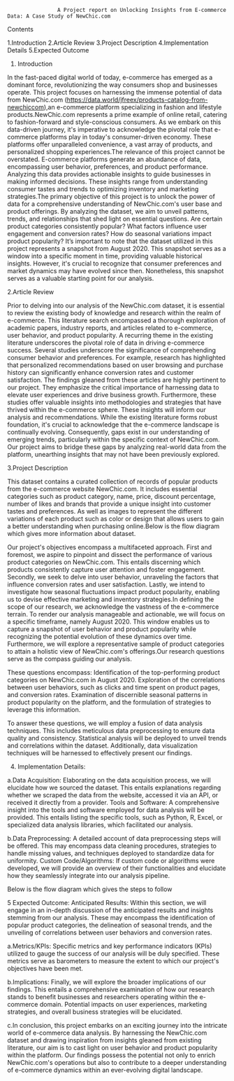                     A Project report on Unlocking Insights from E-commerce Data: A Case Study of NewChic.com

Contents

1.Introduction
2.Article Review 
3.Project Description 
4.Implementation Details 
5.Expected Outcome


1. Introduction

In the fast-paced digital world of today, e-commerce has emerged as a dominant force, revolutionizing the way consumers shop and businesses operate. This project focuses on harnessing the immense potential of data from NewChic.com (https://data.world/jfreex/products-catalog-from-newchiccom),an e-commerce platform specializing in fashion and lifestyle products.NewChic.com represents a prime example of online retail, catering to fashion-forward and style-conscious consumers. As we embark on this data-driven journey, it's imperative to acknowledge the pivotal role that e-commerce platforms play in today's consumer-driven economy. These platforms offer unparalleled convenience, a vast array of products, and personalized shopping experiences.The relevance of this project cannot be overstated. E-commerce platforms generate an abundance of data, encompassing user behavior, preferences, and product performance. Analyzing this data provides actionable insights to guide businesses in making informed decisions. These insights range from understanding consumer tastes and trends to optimizing inventory and marketing strategies.The primary objective of this project is to unlock the power of data for a comprehensive understanding of NewChic.com's user base and product offerings. By analyzing the dataset, we aim to unveil patterns, trends, and relationships that shed light on essential questions. Are certain product categories consistently popular? What factors influence user engagement and conversion rates? How do seasonal variations impact product popularity? It’s important to note that the dataset utilized in this project represents a snapshot from August 2020. This snapshot serves as a window into a specific moment in time, providing valuable historical insights. However, it's crucial to recognize that consumer preferences and market dynamics may have evolved since then. Nonetheless, this snapshot serves as a valuable starting point for our analysis.

2.Article Review

Prior to delving into our analysis of the NewChic.com dataset, it is essential to review the existing body of knowledge and research within the realm of e-commerce. This literature search encompassed a thorough exploration of academic papers, industry reports, and articles related to e-commerce, user behavior, and product popularity. A recurring theme in the existing literature underscores the pivotal role of data in driving e-commerce success. Several studies underscore the significance of comprehending consumer behavior and preferences. For example, research has highlighted that personalized recommendations based on user browsing and purchase history can significantly enhance conversion rates and customer satisfaction. The findings gleaned from these articles are highly pertinent to our project. They emphasize the critical importance of harnessing data to elevate user experiences and drive business growth. Furthermore, these studies offer valuable insights into methodologies and strategies that have thrived within the e-commerce sphere. These insights will inform our analysis and recommendations. While the existing literature forms robust foundation, it's crucial to acknowledge that the e-commerce landscape is continually evolving. Consequently, gaps exist in our understanding of emerging trends, particularly within the specific context of NewChic.com. Our project aims to bridge these gaps by analyzing real-world data from the platform, unearthing insights that may not have been previously explored.

3.Project Description

This dataset contains a curated collection of records of popular products from the e-commerce website NewChic.com. It includes essential categories such as product category, name, price, discount percentage, number of likes and brands that provide a unique insight into customer tastes and preferences. As well as images to represent the different variations of each product such as color or design that allows users to gain a better understanding when purchasing online.Below is the flow diagram which gives more information about dataset.
 
Our project's objectives encompass a multifaceted approach. First and foremost, we aspire to pinpoint and dissect the performance of various product categories on NewChic.com. This entails discerning which products consistently capture user attention and foster engagement. Secondly, we seek to delve into user behavior, unraveling the factors that influence conversion rates and user satisfaction. Lastly, we intend to investigate how seasonal fluctuations impact product popularity, enabling us to devise effective marketing and inventory strategies.In defining the scope of our research, we acknowledge the vastness of the e-commerce terrain. To render our analysis manageable and actionable, we will focus on a specific timeframe, namely August 2020. This window enables us to capture a snapshot of user behavior and product popularity while recognizing the potential evolution of these dynamics over time. Furthermore, we will explore a representative sample of product categories to attain a holistic view of NewChic.com's offerings.Our research questions serve as the compass guiding our analysis.

These questions encompass:
Identification of the top-performing product categories on NewChic.com in August 2020. Exploration of the correlations between user behaviors, such as clicks and time spent on product pages, and conversion rates.
Examination of discernible seasonal patterns in product popularity on the platform, and the formulation of strategies to leverage this information.

To answer these questions, we will employ a fusion of data analysis techniques. This includes meticulous data preprocessing to ensure data quality and consistency. Statistical analysis will be deployed to unveil trends and correlations within the dataset. Additionally, data visualization techniques will be harnessed to effectively present our findings.

4. Implementation Details:
   
a.Data Acquisition: Elaborating on the data acquisition process, we will elucidate how we sourced the dataset. This entails explanations regarding whether we scraped the data from the website, accessed it via an API, or received it directly from a provider.
Tools and Software: A comprehensive insight into the tools and software employed for data analysis will be provided. This entails listing the specific tools, such as Python, R, Excel, or specialized data analysis libraries, which facilitated our analysis.

b.Data Preprocessing: A detailed account of data preprocessing steps will be offered. This may encompass data cleaning procedures, strategies to handle missing values, and techniques deployed to standardize data for uniformity.
Custom Code/Algorithms: If custom code or algorithms were developed, we will provide an overview of their functionalities and elucidate how they seamlessly integrate into our analysis pipeline.

Below is the flow diagram which gives the steps to follow

5 Expected Outcome:
Anticipated Results: Within this section, we will engage in an in-depth discussion of the anticipated results and insights stemming from our analysis. These may encompass the identification of popular product categories, the delineation of seasonal trends, and the unveiling of correlations between user behaviors and conversion rates.

a.Metrics/KPIs: Specific metrics and key performance indicators (KPIs) utilized to gauge the success of our analysis will be duly specified. These metrics serve as barometers to measure the extent to which our project's objectives have been met.

b.Implications: Finally, we will explore the broader implications of our findings. This entails a comprehensive examination of how our research stands to benefit businesses and researchers operating within the e-commerce domain. Potential impacts on user experiences, marketing strategies, and overall business strategies will be elucidated.

c.In conclusion, this project embarks on an exciting journey into the intricate world of e-commerce data analysis. By harnessing the NewChic.com dataset and drawing inspiration from insights gleaned from existing literature, our aim is to cast light on user behavior and product popularity within the platform. Our findings possess the potential not only to enrich NewChic.com's operations but also to contribute to a deeper understanding of e-commerce dynamics within an ever-evolving digital landscape.
 
 
